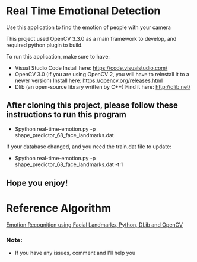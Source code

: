 # Real Time Emotional Detection
Use this application to find the emotion of people with your camera

This project used OpenCV 3.3.0 as a main framework to develop, and required python plugin to build.

To run this application, make sure to have:
- Visual Studio Code 
Install here: https://code.visualstudio.com/
- OpenCV 3.0 (If you are using OpenCV 2, you will have to reinstall it to a newer version)
Install here: https://opencv.org/releases.html
- Dlib (an open-source library written by C++)
Find it here: http://dlib.net/

## After cloning this project, please follow these instructions to run this program

- $python real-time-emotion.py -p shape_predictor_68_face_landmarks.dat

If your database changed, and you need the train.dat file to update:
- $python real-time-emotion.py -p shape_predictor_68_face_landmarks.dat -t 1

## Hope you enjoy!
  
# Reference Algorithm
[Emotion Recognition using Facial Landmarks, Python, DLib and OpenCV](http://www.paulvangent.com/2016/08/05/emotion-recognition-using-facial-landmarks/)

### Note:
- If you have any issues, comment and I'll help you
